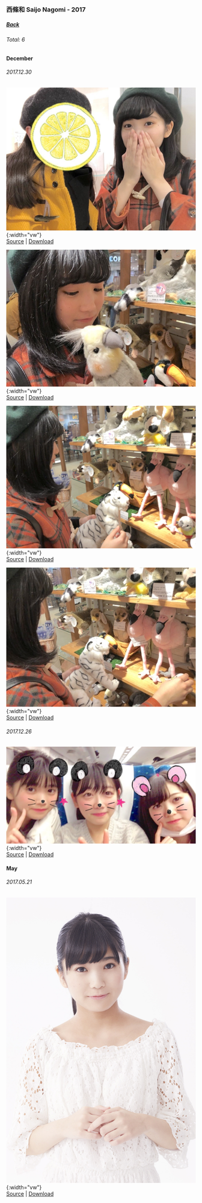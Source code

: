 ### 西條和 Saijo Nagomi - 2017
##### [Back](SaijoNagomi.md)
###### Total: 6

#### December
###### 2017.12.30
![20171230_Blog_Nagomi_#1.JPG](../../../Album/Backup/Blog/Nagomi/Dec2017/20171230_Blog_Nagomi_%231.JPG){:width="vw"}  
[Source](http://blog.nanabunnonijyuuni.com/s/n227/diary/detail/115?ima=5613&cd=blog) | [Download](https://github.com/LYHPandaKing/227PhotoBackup/raw/master/Album/Backup/Blog/Nagomi/Dec2017/20171230_Blog_Nagomi_%231.JPG)

![20171230_Blog_Nagomi_#2.JPG](../../../Album/Backup/Blog/Nagomi/Dec2017/20171230_Blog_Nagomi_%232.JPG){:width="vw"}  
[Source](http://blog.nanabunnonijyuuni.com/s/n227/diary/detail/115?ima=5613&cd=blog) | [Download](https://github.com/LYHPandaKing/227PhotoBackup/raw/master/Album/Backup/Blog/Nagomi/Dec2017/20171230_Blog_Nagomi_%232.JPG)

![20171230_Blog_Nagomi_#3.PNG](../../../Album/Backup/Blog/Nagomi/Dec2017/20171230_Blog_Nagomi_%233.PNG){:width="vw"}  
[Source](http://blog.nanabunnonijyuuni.com/s/n227/diary/detail/115?ima=5613&cd=blog) | [Download](https://github.com/LYHPandaKing/227PhotoBackup/raw/master/Album/Backup/Blog/Nagomi/Dec2017/20171230_Blog_Nagomi_%233.PNG)

![20171230_Blog_Nagomi_#4.JPG](../../../Album/Backup/Blog/Nagomi/Dec2017/20171230_Blog_Nagomi_%234.JPG){:width="vw"}  
[Source](http://blog.nanabunnonijyuuni.com/s/n227/diary/detail/115?ima=5613&cd=blog) | [Download](https://github.com/LYHPandaKing/227PhotoBackup/raw/master/Album/Backup/Blog/Nagomi/Dec2017/20171230_Blog_Nagomi_%234.JPG)

###### 2017.12.26
![20171226_Blog_Nagomi_#2.JPG](../../../Album/Backup/Blog/Nagomi/Dec2017/20171226_Blog_Nagomi_%232.JPG){:width="vw"}  
[Source](http://blog.nanabunnonijyuuni.com/s/n227/diary/detail/58?ima=1402&cd=blog) | [Download](https://github.com/LYHPandaKing/227PhotoBackup/raw/master/Album/Backup/Blog/Nagomi/Dec2017/20171226_Blog_Nagomi_%232.JPG)

#### May
###### 2017.05.21
![Nagomi](../../../Album/Pre-Debut/Nagomi.JPG){:width="vw"}  
[Source](https://nanabunnonijyuuni.fandom.com/wiki/Nagomi_Saijo) | [Download](https://github.com/LYHPandaKing/227PhotoBackup/raw/master/Album/Pre-Debut/Nagomi.JPG)
